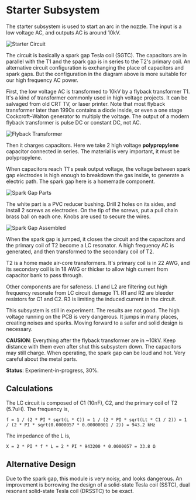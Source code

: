 # Starter Subsystem

The starter subsystem is used to start an arc in the nozzle. The input is a low voltage AC, and outputs AC is around 10kV.

![Starter Circuit](Img/StarterCircuit.png)

The circuit is basically a spark gap Tesla coil (SGTC). The capacitors are in parallel with the T1 and the spark gap is in series to the T2's primary coil. An alternative circuit configuration is exchanging the place of capacitors and spark gaps. But the configuration in the diagram above is more suitable for our high frequency AC power.

First, the low voltage AC is transformed to 10kV by a flyback transformer T1. It's a kind of transformer commonly used in high voltage projects. It can be salvaged from old CRT TV, or laser printer. Note that most flyback transformer later than 1990s contains a diode inside, or even a one stage Cockcroft–Walton generator to multiply the voltage. The output of a modern flyback transformer is pulse DC or constant DC, not AC.

![Flyback Transformer](Img/FlybackTransformerPhoto.jpg)

Then it charges capacitors. Here we take 2 high voltage **polypropylene** capacitor connected in series. The material is very important, it must be polypropylene.

When capacitors reach T1's peak output voltage, the voltage between spark gap electrodes is high enough to breakdown the gas inside, to generate a electric path. The spark gap here is a homemade component.

![Spark Gap Parts](Img/SparkGapParts.jpg)

The white part is a PVC reducer bushing. Drill 2 holes on its sides, and install 2 screws as electrodes. On the tip of the screws, put a pull chain brass ball on each one. Knobs are used to secure the wires.

![Spark Gap Assembled](Img/SparkGapPhoto.jpg)

When the spark gap is jumped, it closes the circuit and the capacitors and the primary coil of T2 become a LC resonator. A high frequency AC is generated, and then transformed to the secondary coil of T2.

T2 is a home made air-core transformers. It's primary coil is in 22 AWG, and its secondary coil is in 18 AWG or thicker to allow high current from capacitor bank to pass through.

Other components are for safeness. L1 and L2 are filtering out high frequency resonate from LC circuit damage T1. R1 and R2 are bleeder resistors for C1 and C2. R3 is limiting the induced current in the circuit.

This subsystem is still in experiment. The results are not good. The high voltage running on the PCB is very dangerous. It jumps in many places, creating noises and sparks. Moving forward to a safer and solid design is necessary.

**CAUSION**: Everything after the flyback transformer are in ~10kV. Keep distance with them even after shut this subsystem down. The capacitors may still charge. When operating, the spark gap can be loud and hot. Very careful about the metal parts.

**Status**: Experiment-in-progress, 30%.

## Calculations

The LC circuit is composed of C1 (10nF), C2, and the primary coil of T2 (5.7uH). The frequency is,

`f = 1 / (2 * PI * sqrt(L * C)) = 1 / (2 * PI * sqrt(Lt * C1 / 2)) = 1 / (2 * PI * sqrt(0.0000057 * 0.00000001 / 2)) = 943.2 kHz`

The impedance of the L is,

`X = 2 * PI * f * L = 2 * PI * 943200 * 0.0000057 = 33.8 Ω`

## Alternative Design

Due to the spark gap, this module is very noisy, and looks dangerous. An improvement is borrowing the design of a solid-state Tesla coil (SSTC), dual resonant solid-state Tesla coil (DRSSTC) to be exact.
